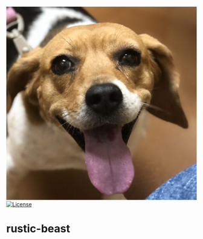 ![alt text](maya.png)
[![License](https://img.shields.io/badge/License-Apache%202.0-blue.svg)](https://github.com/Kong/kong/blob/master/LICENSE)
# rustic-beast

